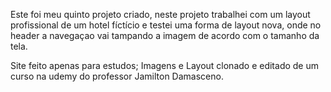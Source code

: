 Este foi meu quinto projeto criado, neste projeto trabalhei com um layout profissional de um hotel fíctício e testei uma forma de layout nova, onde no header a navegaçao vai tampando a imagem de acordo com o tamanho da tela.

Site feito apenas para estudos; Imagens e Layout clonado e editado de um curso na udemy do professor Jamilton Damasceno.